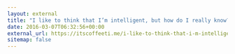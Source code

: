 ```yaml
---
layout: external
title: "I like to think that I’m intelligent, but how do I really know?"
date: 2016-03-07T06:32:56+00:00
external_url: https://itscoffeeti.me/i-like-to-think-that-i-m-intelligent-but-how-do-i-really-know-b3e353957274#.5tra40egv
sitemap: false
---
```

